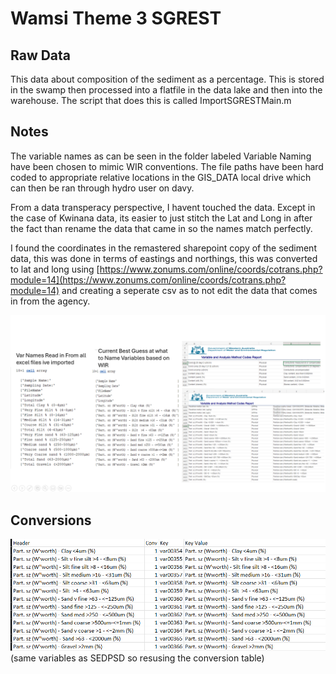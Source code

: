 # Wamsi Theme 3 SGREST
## Raw Data
This data about composition of the sediment as a percentage. This is stored in the swamp then processed into a flatfile in the data lake and then into the warehouse. The script that does this is called ImportSGRESTMain.m



## Notes
The variable names as can be seen in the folder labeled Variable Naming have been
chosen to mimic WIR conventions. The file paths have been hard coded to appropriate relative locations
in the GIS_DATA local drive which can then be ran through hydro user on davy.

From a data transperacy perspective, I havent touched the data. Except in the case of Kwinana data,
its easier to just stitch the Lat and Long in after the fact than rename the data that came in so the names match perfectly.

I found the coordinates in the remastered sharepoint copy of the sediment data, this was done in terms of eastings and northings,
this was converted to lat and long using [https://www.zonums.com/online/coords/cotrans.php?module=14](https://www.zonums.com/online/coords/cotrans.php?module=14) and creating a seperate csv as to not edit the data that comes in from the agency.

![WIR naming conversions compared to variable names](./Variable%20Naming/Variablenames.png)


## Conversions
![Conversion table](./SEDPSD%20Conversions.png)
(same variables as SEDPSD so resusing the conversion table)